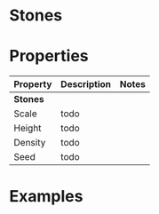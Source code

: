 # Stones


# Properties


| Property | Description | Notes | 
| -------- | ----------- | ----- |
| **Stones** |  | | 
| Scale | todo | |
| Height | todo | |
| Density | todo | |
| Seed | todo | |




# Examples

